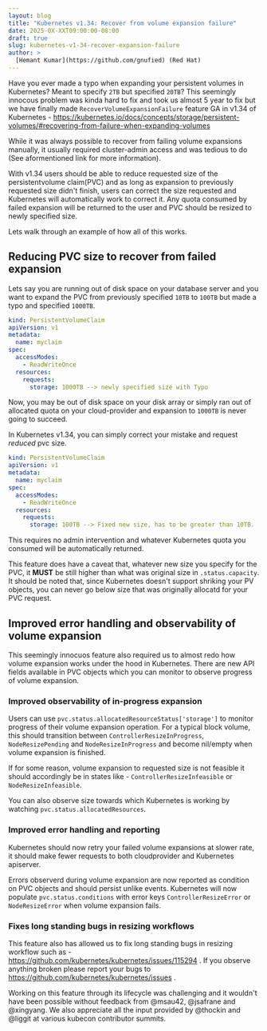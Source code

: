 ```yaml
---
layout: blog
title: "Kubernetes v1.34: Recover from volume expansion failure"
date: 2025-0X-XXT09:00:00-08:00
draft: true
slug: kubernetes-v1-34-recover-expansion-failure
author: >
  [Hemant Kumar](https://github.com/gnufied) (Red Hat)
---
```


Have you ever made a typo when expanding your persistent volumes in Kubernetes? Meant to specify `2TB`
but specified `20TB`? This seemingly innocous problem was kinda hard to fix and took us almost 5 year to fix but we have finally made `RecoverVolumeExpansionFailure` feature GA in v1.34 of Kubernetes - https://kubernetes.io/docs/concepts/storage/persistent-volumes/#recovering-from-failure-when-expanding-volumes

While it was always possible to recover from failing volume expansions manually, it usually required cluster-admin access and was tedious to do (See aformentioned link for more information).

With v1.34 users should be able to reduce requested size of the persistentvolume claim(PVC) and as long as
expansion to previously requested size didn't finish, users can correct the size requested and Kubernetes will automatically work to correct it. Any quota consumed by failed expansion will be returned to the user and PVC should be resized to newly specified size.

Lets walk through an example of how all of this works.

## Reducing PVC size to recover from failed expansion

Lets say you are running out of disk space on your database server and you want to expand the PVC from previously specified `10TB` to `100TB` but made a typo and specified `1000TB`.

```yaml
kind: PersistentVolumeClaim
apiVersion: v1
metadata:
  name: myclaim
spec:
  accessModes:
    - ReadWriteOnce
  resources:
    requests:
      storage: 1000TB --> newly specified size with Typo
```

Now, you may be out of disk space on your disk array or simply ran out of allocated quota on your cloud-provider and expansion to `1000TB` is never going to succeed.

In Kubernetes v1.34, you can simply correct your mistake and request *reduced* pvc size.

```yaml
kind: PersistentVolumeClaim
apiVersion: v1
metadata:
  name: myclaim
spec:
  accessModes:
    - ReadWriteOnce
  resources:
    requests:
      storage: 100TB --> Fixed new size, has to be greater than 10TB.
```

This requires no admin intervention and whatever Kubernetes quota you consumed will be automatically returned.

This feature does have a caveat that, whatever new size you specify for the PVC, it **MUST** be still higher than what was original size in `.status.capacity`. It should be noted that, since Kubernetes doesn't support shriking your PV objects, you can never go below size that was originally allocatd for your PVC request.

## Improved error handling and observability of volume expansion

This seemingly innocuos feature also required us to almost redo how volume expansion works under the hood in Kubernetes. There are new API fields available in PVC objects which you can monitor to observe progress of volume expansion.

### Improved observability of in-progress expansion

Users can use `pvc.status.allocatedResourceStatus['storage']` to monitor progress of their volume expansion operation. For a typical block volume, this should transition between `ControllerResizeInProgress`, `NodeResizePending` and `NodeResizeInProgress` and become nil/empty when volume expansion is finished.

If for some reason, volume expansion to requested size is not feasible it should accordingly be in states like - `ControllerResizeInfeasible` or `NodeResizeInfeasible`.

You can also observe size towards which Kubernetes is working by watching `pvc.status.allocatedResources`.

### Improved error handling and reporting

Kubernetes should now retry your failed volume expansions at slower rate, it should make fewer requests to both cloudprovider and Kubernetes apiserver.

Errors observerd during volume expansion are now reported as condition on PVC objects and should persist unlike events. Kubernetes will now populate `pvc.status.conditions` with error keys `ControllerResizeError` or `NodeResizeError` when volume expansion fails.

### Fixes long standing bugs in resizing workflows

This feature also has allowed us to fix long standing bugs in resizing workflow such as - https://github.com/kubernetes/kubernetes/issues/115294 . If you observe anything broken please report your bugs to https://github.com/kubernetes/kubernetes/issues .

Working on this feature through its lifecycle was challenging and it wouldn't have been possible without feedback from @msau42, @jsafrane and @xingyang. We also appreciate all the input provided by @thockin and @liggit at various kubecon contributor summits.
